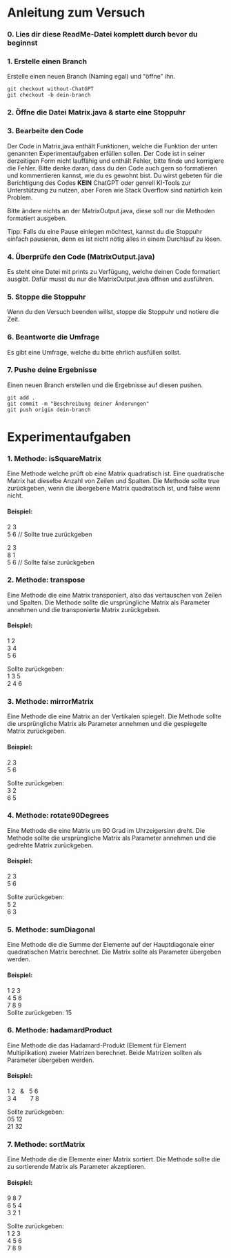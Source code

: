 # Anleitung zum Versuch

### 0. Lies dir diese ReadMe-Datei komplett durch bevor du beginnst
### 1. Erstelle einen Branch
Erstelle einen neuen Branch (Naming egal) und "öffne" ihn.
```
git checkout without-ChatGPT
git checkout -b dein-branch 
```
### 2. Öffne die Datei Matrix.java & starte eine Stoppuhr
### 3. Bearbeite den Code
Der Code in Matrix,java enthält Funktionen, welche die Funktion der unten genannten Experimentaufgaben erfüllen sollen.
Der Code ist in seiner derzeitigen Form nicht lauffähig und enthält Fehler, bitte finde und korrigiere die Fehler.
Bitte denke daran, dass du den Code auch gern so formatieren und kommentieren kannst, wie du es gewohnt bist.
Du wirst gebeten für die Berichtigung des Codes **KEIN** ChatGPT oder genrell KI-Tools zur Unterstützung zu nutzen, aber Foren wie Stack Overflow sind natürlich kein Problem.<br>

Bitte ändere nichts an der MatrixOutput.java, diese soll nur die Methoden formatiert ausgeben.

Tipp: Falls du eine Pause einlegen möchtest, kannst du die Stoppuhr einfach pausieren, denn es ist nicht nötig alles in einem Durchlauf zu lösen.
### 4. Überprüfe den Code (MatrixOutput.java)
Es steht eine Datei mit prints zu Verfügung, welche deinen Code formatiert ausgibt. Dafür musst du nur die MatrixOutput.java öffnen und ausführen.
### 5. Stoppe die Stoppuhr
Wenn du den Versuch beenden willst, stoppe die Stoppuhr und notiere die Zeit.
### 6. Beantworte die Umfrage
Es gibt eine Umfrage, welche du bitte ehrlich ausfüllen sollst.
### 7. Pushe deine Ergebnisse
Einen neuen Branch erstellen und die Ergebnisse auf diesen pushen.
```
git add .
git commit -m "Beschreibung deiner Änderungen"
git push origin dein-branch
```

# Experimentaufgaben

### 1. Methode: isSquareMatrix

Eine Methode welche prüft ob eine Matrix quadratisch ist. Eine quadratische Matrix hat dieselbe Anzahl von Zeilen und Spalten. Die Methode sollte true zurückgeben, wenn die übergebene Matrix quadratisch ist, und false wenn nicht.

#### Beispiel:
2 3<br>
5 6 // Sollte true zurückgeben

2 3<br>
8 1<br>
5 6 // Sollte false zurückgeben

### 2. Methode: transpose

Eine Methode die eine Matrix transponiert, also das vertauschen von Zeilen und Spalten. Die Methode sollte die ursprüngliche Matrix als Parameter annehmen und die transponierte Matrix zurückgeben.

#### Beispiel:
1 2<br>
3 4<br>
5 6<br>

Sollte zurückgeben:<br>
1 3 5<br>
2 4 6<br>

### 3. Methode: mirrorMatrix

Eine Methode die eine Matrix an der Vertikalen spiegelt. Die Methode sollte die ursprüngliche Matrix als Parameter annehmen und die gespiegelte Matrix zurückgeben.

#### Beispiel:
2 3<br>
5 6<br>

Sollte zurückgeben:<br>
3 2<br>
6 5<br>

### 4. Methode: rotate90Degrees

Eine Methode die eine Matrix um 90 Grad im Uhrzeigersinn dreht. Die Methode sollte die ursprüngliche Matrix als Parameter annehmen und die gedrehte Matrix zurückgeben.

#### Beispiel:
2 3<br>
5 6<br>

Sollte zurückgeben:<br>
5 2<br>
6 3<br>


### 5. Methode: sumDiagonal

Eine Methode die die Summe der Elemente auf der Hauptdiagonale einer quadratischen Matrix berechnet. Die Matrix sollte als Parameter übergeben werden.

#### Beispiel:

1 2 3<br>
4 5 6<br>
7 8 9<br>
Sollte zurückgeben:
15
### 6. Methode: hadamardProduct

Eine Methode die das Hadamard-Produkt (Element für Element Multiplikation) zweier Matrizen berechnet. Beide Matrizen sollten als Parameter übergeben werden.

#### Beispiel:

1 2&nbsp;&nbsp;&nbsp;&&nbsp;&nbsp;&nbsp;5 6<br>
3 4&nbsp;&nbsp;&nbsp;&nbsp;&nbsp;&nbsp;&nbsp;&nbsp;7 8<br>

Sollte zurückgeben:<br>
05 12<br>
21 32<br>
### 7. Methode: sortMatrix

Eine Methode die die Elemente einer Matrix sortiert. Die Methode sollte die zu sortierende Matrix als Parameter akzeptieren.

#### Beispiel:

9 8 7<br>
6 5 4<br>
3 2 1<br>

Sollte zurückgeben:<br>
1 2 3<br>
4 5 6<br>
7 8 9<br>
